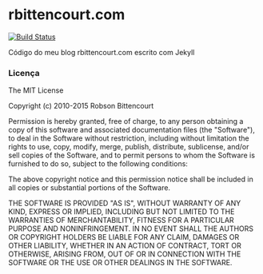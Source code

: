 # rbittencourt.com

[![Build Status](https://travis-ci.org/robsonbittencourt/rbittencourt.com.svg?branch=master)](https://travis-ci.org/robsonbittencourt/rbittencourt.com)

Código do meu blog rbittencourt.com escrito com Jekyll
 
### Licença

The MIT License

Copyright (c) 2010-2015 Robson Bittencourt

Permission is hereby granted, free of charge, to any person obtaining a copy
of this software and associated documentation files (the "Software"), to deal
in the Software without restriction, including without limitation the rights
to use, copy, modify, merge, publish, distribute, sublicense, and/or sell
copies of the Software, and to permit persons to whom the Software is
furnished to do so, subject to the following conditions: 

The above copyright notice and this permission notice shall be included in
all copies or substantial portions of the Software.

THE SOFTWARE IS PROVIDED "AS IS", WITHOUT WARRANTY OF ANY KIND, EXPRESS OR
IMPLIED, INCLUDING BUT NOT LIMITED TO THE WARRANTIES OF MERCHANTABILITY,
FITNESS FOR A PARTICULAR PURPOSE AND NONINFRINGEMENT. IN NO EVENT SHALL THE
AUTHORS OR COPYRIGHT HOLDERS BE LIABLE FOR ANY CLAIM, DAMAGES OR OTHER
LIABILITY, WHETHER IN AN ACTION OF CONTRACT, TORT OR OTHERWISE, ARISING FROM,
OUT OF OR IN CONNECTION WITH THE SOFTWARE OR THE USE OR OTHER DEALINGS IN
THE SOFTWARE.

